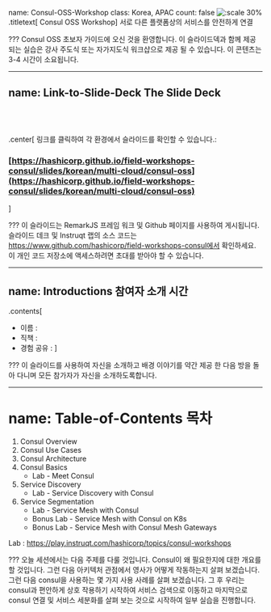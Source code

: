 name: Consul-OSS-Workshop
class: Korea, APAC
count: false
![:scale 30%](images/consul_logo.svg)
.titletext[
Consul OSS Workshop]
서로 다른 플랫폼상의 서비스를 안전하게 연결

???
Consul OSS 초보자 가이드에 오신 것을 환영합니다. 이 슬라이드덱과 함께 제공되는 실습은 강사 주도식 또는 자가지도식 워크샵으로 제공 될 수 있습니다. 이 콘텐츠는 3-4 시간이 소요됩니다.

---
name: Link-to-Slide-Deck
The Slide Deck
-------------------------
<br><br><br>
.center[
링크를 클릭하여 각 환경에서 슬라이드를 확인할 수 있습니다.:

### [https://hashicorp.github.io/field-workshops-consul/slides/korean/multi-cloud/consul-oss](https://hashicorp.github.io/field-workshops-consul/slides/korean/multi-cloud/consul-oss)
]

???
이 슬라이드는 RemarkJS 프레임 워크 및 Github 페이지를 사용하여 게시됩니다. 슬라이드 데크 및 Instruqt 랩의 소스 코드는 https://www.github.com/hashicorp/field-workshops-consul에서 확인하세요. 이 개인 코드 저장소에 액세스하려면 초대를 받아야 할 수 있습니다.

---
name: Introductions
참여자 소개 시간
-------------------------

.contents[
* 이름 : 
* 직책 : 
* 경험 공유 :
]

???
이 슬라이드를 사용하여 자신을 소개하고 배경 이야기를 약간 제공 한 다음 방을 돌아 다니며 모든 참가자가 자신을 소개하도록합니다.

---
name: Table-of-Contents
목차
=========================

1. Consul Overview
1. Consul Use Cases
1. Consul Architecture
1. Consul Basics
    * Lab - Meet Consul
1. Service Discovery
    * Lab - Service Discovery with Consul
1. Service Segmentation
    * Lab - Service Mesh with Consul
    * Bonus Lab - Service Mesh with Consul on K8s
    * Bonus Lab - Service Mesh with Consul Mesh Gateways

Lab : https://play.instruqt.com/hashicorp/topics/consul-workshops

???
오늘 세션에서는 다음 주제를 다룰 것입니다.
Consul이 왜 필요한지에 대한 개요를 할 것입니다. 그런 다음 아키텍처 관점에서 영사가 어떻게 작동하는지 살펴 보겠습니다. 그런 다음 consul을 사용하는 몇 가지 사용 사례를 살펴 보겠습니다. 그 후 우리는 consul과 편안하게 상호 작용하기 시작하여 서비스 검색으로 이동하고 마지막으로 consul 연결 및 서비스 세분화를 살펴 보는 것으로 시작하여 일부 실습을 진행합니다.